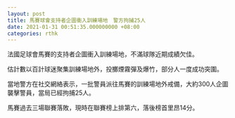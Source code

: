```yaml
---
layout: post
title: 馬賽球會支持者企圖衝入訓練場地　警方拘捕25人
date: 2021-01-31 00:51:35.000000000 +08:00
categories: rthk
---
```


法國足球會馬賽的支持者企圖衝入訓練場地，不滿球隊近期成績欠佳。

估計數以百計球迷聚集訓練場地外，投擲煙霧彈及爆竹，部分人一度成功突圍。

當地警方在社交網絡表示，一批警員派往馬賽的訓練場地外戒備，大約300人企圖襲擊警員，當局已經拘捕25人。

馬賽過去三場聯賽落敗，現時在聯賽榜上排第六，落後榜首里昂14分。
